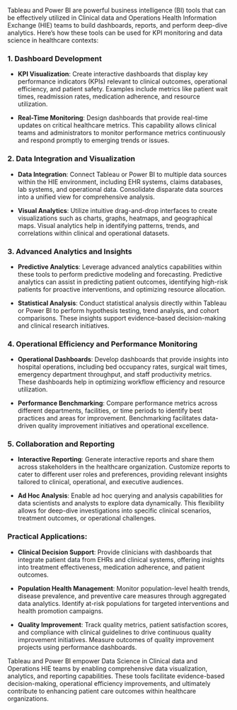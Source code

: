 Tableau and Power BI are powerful business intelligence (BI) tools that can be effectively utilized in Clinical data and Operations Health Information Exchange (HIE) teams to build dashboards, reports, and perform deep-dive analytics. Here’s how these tools can be used for KPI monitoring and data science in healthcare contexts:

### 1. **Dashboard Development**

- **KPI Visualization**: Create interactive dashboards that display key performance indicators (KPIs) relevant to clinical outcomes, operational efficiency, and patient safety. Examples include metrics like patient wait times, readmission rates, medication adherence, and resource utilization.

- **Real-Time Monitoring**: Design dashboards that provide real-time updates on critical healthcare metrics. This capability allows clinical teams and administrators to monitor performance metrics continuously and respond promptly to emerging trends or issues.

### 2. **Data Integration and Visualization**

- **Data Integration**: Connect Tableau or Power BI to multiple data sources within the HIE environment, including EHR systems, claims databases, lab systems, and operational data. Consolidate disparate data sources into a unified view for comprehensive analysis.

- **Visual Analytics**: Utilize intuitive drag-and-drop interfaces to create visualizations such as charts, graphs, heatmaps, and geographical maps. Visual analytics help in identifying patterns, trends, and correlations within clinical and operational datasets.

### 3. **Advanced Analytics and Insights**

- **Predictive Analytics**: Leverage advanced analytics capabilities within these tools to perform predictive modeling and forecasting. Predictive analytics can assist in predicting patient outcomes, identifying high-risk patients for proactive interventions, and optimizing resource allocation.

- **Statistical Analysis**: Conduct statistical analysis directly within Tableau or Power BI to perform hypothesis testing, trend analysis, and cohort comparisons. These insights support evidence-based decision-making and clinical research initiatives.

### 4. **Operational Efficiency and Performance Monitoring**

- **Operational Dashboards**: Develop dashboards that provide insights into hospital operations, including bed occupancy rates, surgical wait times, emergency department throughput, and staff productivity metrics. These dashboards help in optimizing workflow efficiency and resource utilization.

- **Performance Benchmarking**: Compare performance metrics across different departments, facilities, or time periods to identify best practices and areas for improvement. Benchmarking facilitates data-driven quality improvement initiatives and operational excellence.

### 5. **Collaboration and Reporting**

- **Interactive Reporting**: Generate interactive reports and share them across stakeholders in the healthcare organization. Customize reports to cater to different user roles and preferences, providing relevant insights tailored to clinical, operational, and executive audiences.

- **Ad Hoc Analysis**: Enable ad hoc querying and analysis capabilities for data scientists and analysts to explore data dynamically. This flexibility allows for deep-dive investigations into specific clinical scenarios, treatment outcomes, or operational challenges.

### Practical Applications:

- **Clinical Decision Support**: Provide clinicians with dashboards that integrate patient data from EHRs and clinical systems, offering insights into treatment effectiveness, medication adherence, and patient outcomes.

- **Population Health Management**: Monitor population-level health trends, disease prevalence, and preventive care measures through aggregated data analytics. Identify at-risk populations for targeted interventions and health promotion campaigns.

- **Quality Improvement**: Track quality metrics, patient satisfaction scores, and compliance with clinical guidelines to drive continuous quality improvement initiatives. Measure outcomes of quality improvement projects using performance dashboards.

Tableau and Power BI empower Data Science in Clinical data and Operations HIE teams by enabling comprehensive data visualization, analytics, and reporting capabilities. These tools facilitate evidence-based decision-making, operational efficiency improvements, and ultimately contribute to enhancing patient care outcomes within healthcare organizations.